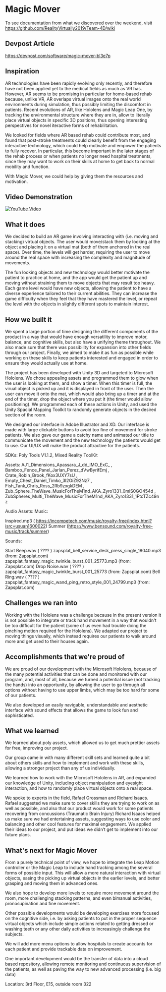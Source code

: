 # Magic Mover

To see documentation from what we discovered over the weekend, visit https://github.com/RealityVirtually2019/Team-4D/wiki

## Devpost Article

https://devpost.com/software/magic-mover-bl3e7p

## Inspiration
AR technologies have been rapidly evolving only recently, and therefore have not been applied yet to the medical fields as much as VR has. However, AR seems to be promising in particular for home-based rehab because, unlike VR, AR overlaps virtual images onto the real world environments during simulation, thus possibly limiting the discomfort in patients. Recent evolutions of AR, like Hololens and Magic Leap One, by tracking the environmental structure where they are in, allow to literally place virtual objects in specific 3D positions, thus opening interesting perspectives for novel iteractive forms of rehabilitation.

We looked for fields where AR based rehab could contribute most, and found that post-stroke treatments could clearly benefit from the engaging interactive technology, which could help motivate and empower the patients to fully recover. In particular, this become important in the later stages of the rehab process or when patients no longer need hospital treatments, since they may want to work on their skills at home to get back to normal mobility and function.

With Magic Mover, we could help by giving them the resources and motivation.

## Video Demonstration

[![YouTube Video](https://i.gyazo.com/19fbf93bf5cc348510416fb430bec65a.png)](https://www.youtube.com/watch?v=gFib3k2hHVY "Magic Mover")

## What it does
We decided to build an AR game involving interacting with (i.e. moving and stacking) virtual objects. The user would move/stack them by looking at the object and placing it on a virtual mat (both of them anchored in the real space). Over time, the levels will get harder, requiring the user to move around the real space with increasing the complexity and magnitude of movements.

The fun looking objects and new technology would better motivate the patient to practice at home, and the app would get the patient up and moving without straining them to move objects that may result too heavy. Each game level would have new objects, allowing the patient to have a diverse experience tailored to their current abilities. They can increase the game difficulty when they feel that they have mastered the level, or repeat the level with the objects in slightly different spots to maintain interest.

## How we built it
We spent a large portion of time designing the different components of the product in a way that would have enough versatility to improve motor, balance, and cognitive skills, but also have a unifying theme throughout. We also made sure that there was possibility for expansion into other fields through our project. Finally, we aimed to make it as fun as possible while working on these skills to keep patients interested and engaged in order to ensure they would actually use at home.

The project has been developed with Unity 3D and targeted to Microsoft Hololens. We chose appealing assets and programmed them to glow when the user is looking at them, and show a timer. When this timer is full, the virual object is picked up and it is displayed in front of the user. Then the user can move it onto the mat, which would also bring up a timer and at the end of the timer, drop the object where you put it (the timer would allow positioning). We programmed each of these actions in Unity, and used the Unity Spacial Mapping Toolkit to randomly generate objects in the desired section of the room.

We designed our interface in Adobe Illustrator and XD. Our interface is made with large clickable buttons to avoid too fine of movement for stroke patients. We also gave our game a catchy name and animated our title to communicate the movement and the new technology the patients would get to use. Our UI/UX will make the product attractive for the patients.

SDKs: Poly Tools V1.1.2, Mixed Reality ToolKit

Assets: AJ1_Dimensions_Apassara_J_dd_IMO_ExC_ , Bamboo_Fence_Panel_Jarlan_Perez_dVwByrifEmj , Crate_Robin_Brook_fKox3UXY7sU , Empty_Chest_Daniel_Timko_3I2OiZ92Nz7 , Fish_Tank_Chris_Ross_2Rb9zxgkDEM , Zub_Sphere_TheWave_MusicForTheM1nd_AKA_Zyro1331_0mlS0GO454d , ZubSpheres_Multi_TheWave_MusicForTheM1nd_AKA_Zyro1331_1PtcTZc49nz

Audio Assets: Music:

Inspired.mp3 ( https://incompetech.com/music/royalty-free/index.html?isrc=usuan1600022) Summer (https://www.bensound.com/royalty-free-music/track/summer)

Sounds:

Start Beep.wav ( ???? ) zapsplat_bell_service_desk_press_single_18040.mp3 (from: Zapsplat.com) zapsplat_fantasy_magic_twinkle_burst_001_25773.mp3 (from: Zapsplat.com) Drop Noise.wav ( ???? ) zapsplat_fantasy_magic_twinkle_burst_001_25773 (from: Zapsplat.com) Bell Ring.wav ( ???? ) zapsplat_fantasy_magic_wand_ping_retro_style_001_24799.mp3 (from: Zapsplat.com)

## Challenges we ran into
Working with the Hololens was a challenge because in the present version it is not possible to integrate or track hand movement in a way that wouldn't be too difficult for the patient (some of us even had trouble doing the pinching motion required for the Hololens). We adapted our project to moving things visually, which instead requires our patients to walk around more and get used to their houses again.

## Accomplishments that we're proud of
We are proud of our development with the Microsoft Hololens, because of the many potential activities that can be done and monitored with our program, and, most of all, because we turned a potential issue (not tracking the hands) into an opportunity, by allowing the user to go through all options without having to use upper limbs, which may be too hard for some of our patients.

We also developed an easily navigable, understandable and aesthetic interface with sound effects that allows the game to look fun and sophisticated.

## What we learned
We learned about poly assets, which allowed us to get much prettier assets for free, improving our project.

Our group came in with many different skill sets and learned quite a bit about others skills and how to implement and work with these skills, allowing a stronger project than any of us individually.

We learned how to work with the Microsoft Hololens in AR, and expanded our knowledge of Unity, including object manipulation and eyesight interaction, and how to randomly place virtual objects onto a real space.

We spoke to experts in the field, Rafael Grossman and Richard Isaacs. Rafael suggested we make sure to cover skills they are trying to work on as well as possible, and also that our product would work for some patients recovering from concussions (Traumatic Brain Injury) Richard Isaacs helped us make sure we had entertaining assets, suggesting ways to use color and balancing and other cool features for maximal engagement. We applied their ideas to our project, and put ideas we didn’t get to implement into our future plans.

## What's next for Magic Mover
From a purely technical point of view, we hope to integrate the Leap Motion controller or the Magic Leap to include hand tracking among the several forms of possible input. This will allow a more natural interaction with virtual objects, easing the picking up virtual objects in the earlier levels, and better grasping and moving them in advanced ones.

We also hope to develop more levels to require more movement around the room, more challenging stacking patterns, and even bimanual activities, pronosupination and fine movement.

Other possible developments would be developing exercises more focused on the cognitive side, i.e. by asking patients to put in the proper sequence virtual objects which include simple actions related to getting dressed or washing teeth or any other daily activities to increasingly challenge the subjects.

We will add more menu options to allow hospitals to create accounts for each patient and provide trackable data on improvement.

One important development would be the transfer of data into a cloud based repository, allowing remote monitoring and continuous supervision of the patients, as well as paving the way to new advanced processing (i.e. big data)

Location: 3rd Floor, E15, outside room 322
